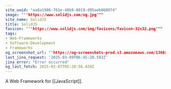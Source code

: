 ```yaml
---
site_uuid: "aa8a1986-761e-48b9-8019-d95aeb860074"
image: ""'https://www.solidjs.com/og.jpg'""
site_name: SolidJS
title: SolidJS
favicon: ""'https://www.solidjs.com/img/favicons/favicon-32x32.png'""
tags:
- Web-Frameworks
- Software-Development
- Frameworks
og_screenshot_url: ""https://og-screenshots-prod.s3.amazonaws.com/1366x768/80/false/37d53582a4adedbafc216018a192fbc42753525a6cf9b16d89251f5b08f3a9f9.jpeg""
last_jina_request: '2025-03-09T06:45:20.592Z'
jina_error: "Error occurred"
og_last_fetch: 2025-03-07T05:20:56.420Z
---
```



A Web Framework for [[JavaScript]]. 
